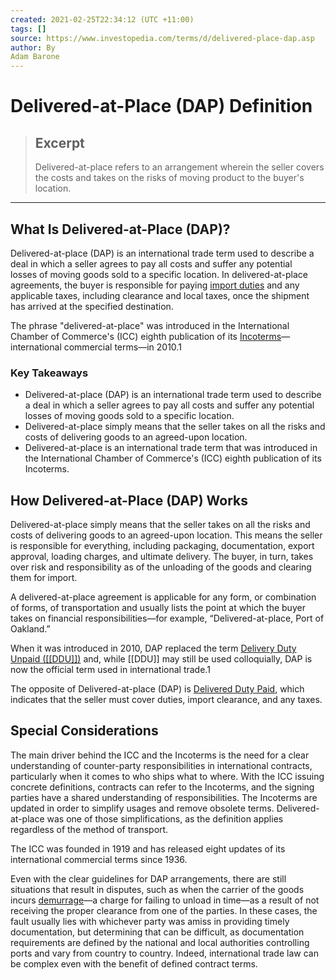 ```yaml
---
created: 2021-02-25T22:34:12 (UTC +11:00)
tags: []
source: https://www.investopedia.com/terms/d/delivered-place-dap.asp
author: By
Adam Barone
---
```


# Delivered-at-Place (DAP) Definition

> ## Excerpt
> Delivered-at-place refers to an arrangement wherein the seller covers the costs and takes on the risks of moving product to the buyer's location.

---
## What Is Delivered-at-Place (DAP)?

Delivered-at-place (DAP) is an international trade term used to describe a deal in which a seller agrees to pay all costs and suffer any potential losses of moving goods sold to a specific location. In delivered-at-place agreements, the buyer is responsible for paying [import duties](https://www.investopedia.com/terms/i/import-duty.asp) and any applicable taxes, including clearance and local taxes, once the shipment has arrived at the specified destination.

The phrase "delivered-at-place" was introduced in the International Chamber of Commerce's (ICC) eighth publication of its [Incoterms](https://www.investopedia.com/terms/i/incoterms.asp)—international commercial terms—in 2010.1

### Key Takeaways

-   Delivered-at-place (DAP) is an international trade term used to describe a deal in which a seller agrees to pay all costs and suffer any potential losses of moving goods sold to a specific location.
-   Delivered-at-place simply means that the seller takes on all the risks and costs of delivering goods to an agreed-upon location.
-   Delivered-at-place is an international trade term that was introduced in the International Chamber of Commerce's (ICC) eighth publication of its Incoterms.

## How Delivered-at-Place (DAP) Works

Delivered-at-place simply means that the seller takes on all the risks and costs of delivering goods to an agreed-upon location. This means the seller is responsible for everything, including packaging, documentation, export approval, loading charges, and ultimate delivery. The buyer, in turn, takes over risk and responsibility as of the unloading of the goods and clearing them for import.

A delivered-at-place agreement is applicable for any form, or combination of forms, of transportation and usually lists the point at which the buyer takes on financial responsibilities—for example, “Delivered-at-place, Port of Oakland.”

When it was introduced in 2010, DAP replaced the term [Delivery Duty Unpaid ([[DDU]])](https://www.investopedia.com/terms/d/delivereddutyunpaid.asp) and, while [[DDU]] may still be used colloquially, DAP is now the official term used in international trade.1

The opposite of Delivered-at-place (DAP) is [Delivered Duty Paid](https://www.investopedia.com/terms/d/delivery-duty-paid.asp), which indicates that the seller must cover duties, import clearance, and any taxes.

## Special Considerations

The main driver behind the ICC and the Incoterms is the need for a clear understanding of counter-party responsibilities in international contracts, particularly when it comes to who ships what to where. With the ICC issuing concrete definitions, contracts can refer to the Incoterms, and the signing parties have a shared understanding of responsibilities. The Incoterms are updated in order to simplify usages and remove obsolete terms. Delivered-at-place was one of those simplifications, as the definition applies regardless of the method of transport.

The ICC was founded in 1919 and has released eight updates of its international commercial terms since 1936.

Even with the clear guidelines for DAP arrangements, there are still situations that result in disputes, such as when the carrier of the goods incurs [demurrage](https://www.investopedia.com/terms/d/demurrage.asp)—a charge for failing to unload in time—as a result of not receiving the proper clearance from one of the parties. In these cases, the fault usually lies with whichever party was amiss in providing timely documentation, but determining that can be difficult, as documentation requirements are defined by the national and local authorities controlling ports and vary from country to country. Indeed, international trade law can be complex even with the benefit of defined contract terms.
